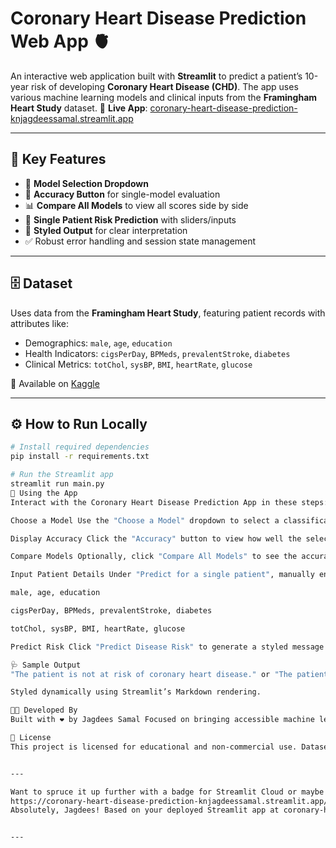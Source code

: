 
# Coronary Heart Disease Prediction Web App 🫀

An interactive web application built with **Streamlit** to predict a patient’s 10-year risk of developing **Coronary Heart Disease (CHD)**. The app uses various machine learning models and clinical inputs from the **Framingham Heart Study** dataset.
🔗 **Live App**: [coronary-heart-disease-prediction-knjagdeessamal.streamlit.app](https://coronary-heart-disease-prediction-knjagdeessamal.streamlit.app/)

---

## 🎯 Key Features

- 📌 **Model Selection Dropdown**
- 🧠 **Accuracy Button** for single-model evaluation
- 📊 **Compare All Models** to view all scores side by side
- 👤 **Single Patient Risk Prediction** with sliders/inputs
- 🎨 **Styled Output** for clear interpretation
- ✅ Robust error handling and session state management

---

## 🗄️ Dataset

Uses data from the **Framingham Heart Study**, featuring patient records with attributes like:

- Demographics: `male`, `age`, `education`
- Health Indicators: `cigsPerDay`, `BPMeds`, `prevalentStroke`, `diabetes`
- Clinical Metrics: `totChol`, `sysBP`, `BMI`, `heartRate`, `glucose`

📁 Available on [Kaggle](https://www.kaggle.com/datasets/aasheesh200/framingham-heart-study-dataset)

---

## ⚙️ How to Run Locally

```bash
# Install required dependencies
pip install -r requirements.txt

# Run the Streamlit app
streamlit run main.py
🧭 Using the App
Interact with the Coronary Heart Disease Prediction App in these steps:

Choose a Model Use the "Choose a Model" dropdown to select a classification algorithm (e.g., KNN, Logistic Regression, Decision Tree).

Display Accuracy Click the "Accuracy" button to view how well the selected model performs on the dataset.

Compare Models Optionally, click "Compare All Models" to see the accuracy scores of all available models side by side.

Input Patient Details Under "Predict for a single patient", manually enter values for features such as:

male, age, education

cigsPerDay, BPMeds, prevalentStroke, diabetes

totChol, sysBP, BMI, heartRate, glucose

Predict Risk Click "Predict Disease Risk" to generate a styled message indicating whether the patient is at risk or not at risk of coronary heart disease.

🩺 Sample Output
"The patient is not at risk of coronary heart disease." or "The patient is at risk of coronary heart disease."

Styled dynamically using Streamlit’s Markdown rendering.

👨‍💻 Developed By
Built with ❤️ by Jagdees Samal Focused on bringing accessible machine learning solutions to healthcare.

📜 License
This project is licensed for educational and non-commercial use. Dataset attribution: Framingham Heart Study.


---

Want to spruce it up further with a badge for Streamlit Cloud or maybe an app screenshot next to the patient input panel? I’ve got you covered!
https://coronary-heart-disease-prediction-knjagdeessamal.streamlit.app/ use this link and write the readme
Absolutely, Jagdees! Based on your deployed Streamlit app at coronary-heart-disease-prediction-knjagdeessamal.streamlit.app, here’s a polished and deployment-ready README.md tailored for your GitHub repository:


---

